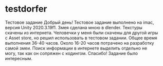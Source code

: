 # testdorfer
Тестовое задание
Добрый день!
Тестовое задание выполнено на imac, версия Unity 2020.3.19f1.
Змея сделана мною в dlender.
Текстуры скачены из интернета.
Человечки у меня были скачены для другой игры с Asset store, но решил использовать в тестовом задании.
Общее время выполнения 36-40 часов.
Около 16-20 часов потрачено на разработку самой змеи.
Поиск информации в интернете выделить отдельно не могу, так как он сопряжен с кодингом.
Спасибо! Задание было интересным.
